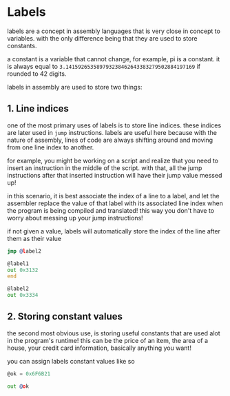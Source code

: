 ﻿# Labels
labels are a concept in assembly languages that is very close in concept to variables. 
with the only difference being that they are used to store constants.

a constant is a variable that cannot change, for example, pi is a constant. it is 
always equal to `3.141592653589793238462643383279502884197169` if rounded to 42
digits.

labels in assembly are used to store two things:

## 1. Line indices
one of the most primary uses of labels is to store line indices. these indices
are later used in `jump` instructions. labels are useful here because with the 
nature of assembly, lines of code are always shifting around and moving from 
one line index to another.

for example, you might be working on a script and realize that you need to insert
an instruction in the middle of the script. with that, all the jump instructions
after that inserted instruction will have their jump value messed up!

in this scenario, it is best associate the index of a line to a label, and let the
assembler replace the value of that label with its associated line index when the
program is being compiled and translated! this way you don't have to worry about 
messing up your jump instructions!

if not given a value, labels will automatically store the index of the line after
them as their value

```asm
jmp @label2

@label1
out 0x3132
end

@label2
out 0x3334
```

## 2. Storing constant values
the second most obvious use, is storing useful constants that are used alot in
the program's runtime! this can be the price of an item, the area of a house,
your credit card information, basically anything you want!

you can assign labels constant values like so

```asm
@ok = 0x6F6B21

out @ok
```